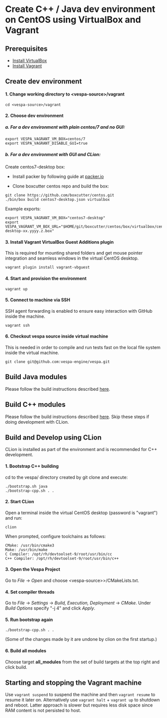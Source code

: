 <!-- Copyright 2018 Yahoo Holdings. Licensed under the terms of the Apache 2.0 license. See LICENSE in the project root. -->

# Create C++ / Java dev environment on CentOS using VirtualBox and Vagrant

## Prerequisites
* [Install VirtualBox](https://www.virtualbox.org/wiki/Downloads)
* [Install Vagrant](https://www.vagrantup.com/downloads.html)

## Create dev environment

#### 1. Change working directory to &lt;vespa-source&gt;/vagrant

    cd <vespa-source>/vagrant

#### 2. Choose dev environment

##### a. For a dev environment with plain centos/7 and no GUI:

    export VESPA_VAGRANT_VM_BOX=centos/7
    export VESPA_VAGRANT_DISABLE_GUI=true

##### b. For a dev environment with GUI and CLion:

Create centos7-desktop box:

* Install packer by following guide at [packer.io](https://www.packer.io/intro/getting-started/install.html)

* Clone boxcutter centos repo and build the box:
```
git clone https://github.com/boxcutter/centos.git
./bin/box build centos7-desktop.json virtualbox
```

Example exports:

    export VESPA_VAGRANT_VM_BOX="centos7-desktop"
    export VESPA_VAGRANT_VM_BOX_URL="$HOME/git/boxcutter/centos/box/virtualbox/centos7-desktop-xx.yyyy.z.box"


#### 3. Install Vagrant VirtualBox Guest Additions plugin
This is required for mounting shared folders and get mouse pointer integration and seamless windows in the virtual CentOS desktop.

    vagrant plugin install vagrant-vbguest

#### 4. Start and provision the environment

    vagrant up

#### 5. Connect to machine via SSH
SSH agent forwarding is enabled to ensure easy interaction with GitHub inside the machine.

    vagrant ssh

#### 6. Checkout vespa source inside virtual machine
This is needed in order to compile and run tests fast on the local file system inside the virtual machine.

    git clone git@github.com:vespa-engine/vespa.git

## Build Java modules
Please follow the build instructions described [here](../README.md#build-java-modules).


## Build C++ modules
Please follow the build instructions described [here](../README.md#build-c-modules).
Skip these steps if doing development with CLion.


## Build and Develop using CLion
CLion is installed as part of the environment and is recommended for C++ development.

#### 1. Bootstrap C++ building
cd to the vespa/ directory created by git clone and execute:

    ./bootstrap.sh java
    ./bootstrap-cpp.sh . .

#### 2. Start CLion
Open a terminal inside the virtual CentOS desktop (password is "vagrant") and run:

    clion

When prompted, configure toolchains as follows:

    CMake: /usr/bin/cmake3
    Make: /usr/bin/make
    C Compiler: /opt/rh/devtoolset-9/root/usr/bin/cc
    C++ Compiler: /opt/rh/devtoolset-9/root/usr/bin/c++

#### 3. Open the Vespa Project
Go to *File* -> *Open* and choose &lt;vespa-source>&gt;/CMakeLists.txt.

#### 4. Set compiler threads
Go to *File* -> *Settings* -> *Build, Execution, Deployment* -> *CMake*.
Under *Build Options* specify "-j 4" and click *Apply*.

#### 5. Run bootstrap again

    ./bootstrap-cpp.sh . .

(Some of the changes made by it are undone by clion on the first startup.)

#### 6. Build all modules
Choose target **all_modules** from the set of build targets at the top right and click build.

## Starting and stopping the Vagrant machine
Use `vagrant suspend` to suspend the machine and then `vagrant resume` to resume it later on.
Alternatively use `vagrant halt` + `vagrant up` to shutdown and reboot. Latter approach is slower but requires less disk space since RAM content is not persisted to host.
